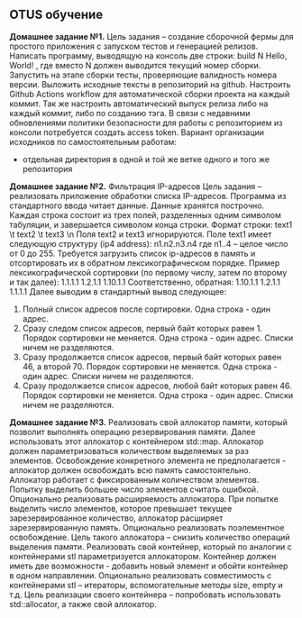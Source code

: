 ## OTUS обучение


**Домашнее задание №1.**
Цель задания – создание сборочной фермы для простого приложения c запуском тестов и
генерацией релизов.
Написать программу, выводящую на консоль две строки:
build N
Hello, World!
, где вместо N должен выводится текущий номер сборки. Запустить на этапе сборки тесты,
проверяющие валидность номера версии. Выложить исходные тексты в репозиторий на github.
Настроить Github Actions workflow для автоматической сборки проекта на каждый коммит. Так же
настроить автоматический выпуск релиза либо на каждый коммит, либо по созданию тэга.
В связи с недавними обновлениями политики безопасности для работы с репозиторием из консоли
потребуется создать access token.
Вариант организации исходников по самостоятельным работам:
-  отдельная директория в одной и той же ветке одного и того же репозитория

**Домашнее задание №2.**
Фильтрация IP-адресов
Цель задания – реализовать приложение обработки списка IP-адресов.
Программа из стандартного ввода читает данные. Данные хранятся построчно. Каждая строка
состоит из трех полей, разделенных одним символом табуляции, и завершается символом конца
строки. Формат строки:
text1 \t text2 \t text3 \n
Поля text2 и text3 игнорируются. Поле text1 имеет следующую структуру (ip4 address):
n1.n2.n3.n4
где n1..4 – целое число от 0 до 255.
Требуется загрузить список ip-адресов в память и отсортировать их в обратном
лексикографическом порядке. Пример лексикографической сортировки (по первому числу, затем
по второму и так далее):
1.1.1.1
1.2.1.1
1.10.1.1
Соответственно, обратная:
1.10.1.1
1.2.1.1
1.1.1.1
Далее выводим в стандартный вывод следующее:
1. Полный список адресов после сортировки. Одна строка - один адрес.
2. Сразу следом список адресов, первый байт которых равен 1. Порядок сортировки не меняется.
Одна строка - один адрес. Списки ничем не разделяются.
3. Сразу продолжается список адресов, первый байт которых равен 46, а второй 70. Порядок
сортировки не меняется. Одна строка - один адрес. Списки ничем не разделяются.
4. Сразу продолжается список адресов, любой байт которых равен 46. Порядок сортировки не
меняется. Одна строка - один адрес. Списки ничем не разделяются.

**Домашнее задание №3.**
Реализовать свой аллокатор памяти, который позволит выполнять операцию резервирования
памяти. Далее использовать этот аллокатор с контейнером std::map. Аллокатор должен
параметризоваться количеством выделяемых за раз элементов. Освобождение конкретного
элемента не предполагается - аллокатор должен освобождать всю память самостоятельно.
Аллокатор работает с фиксированным количеством элементов. Попытку выделить большее число
элементов считать ошибкой.
Опционально реализовать расширяемость аллокатора. При попытке выделить число элементов,
которое превышает текущее зарезервированное количество, аллокатор расширяет
зарезервированную память.
Опционально реализовать поэлементное освобождение.
Цель такого аллокатора – снизить количество операций выделения памяти.
Реализовать свой контейнер, который по аналогии с контейнерами stl параметризуется
аллокатором. Контейнер должен иметь две возможности - добавить новый элемент и обойти
контейнер в одном направлении.
Опционально реализовать совместимость с контейнерами stl – итераторы, вспомогательные
методы size, empty и т.д.
Цель реализации своего контейнера – попробовать использовать std::allocator, а также свой
аллокатор. 